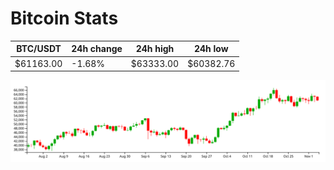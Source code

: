 # Bitcoin Stats

BTC/USDT|24h change|24h high|24h low|
|---|---|---|---|
|$61163.00|-1.68%|$63333.00|$60382.76|

<img src="./chart.svg">
